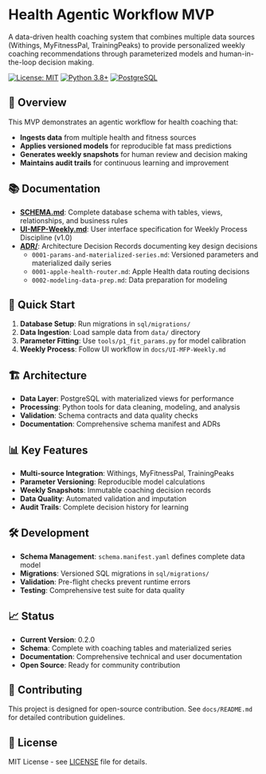 # Health Agentic Workflow MVP

A data-driven health coaching system that combines multiple data sources (Withings, MyFitnessPal, TrainingPeaks) to provide personalized weekly coaching recommendations through parameterized models and human-in-the-loop decision making.

[![License: MIT](https://img.shields.io/badge/License-MIT-yellow.svg)](https://opensource.org/licenses/MIT)
[![Python 3.8+](https://img.shields.io/badge/python-3.8+-blue.svg)](https://www.python.org/downloads/)
[![PostgreSQL](https://img.shields.io/badge/PostgreSQL-13+-blue.svg)](https://www.postgresql.org/)

## 🎯 Overview

This MVP demonstrates an agentic workflow for health coaching that:
- **Ingests data** from multiple health and fitness sources
- **Applies versioned models** for reproducible fat mass predictions  
- **Generates weekly snapshots** for human review and decision making
- **Maintains audit trails** for continuous learning and improvement

## 📚 Documentation

- **[SCHEMA.md](docs/SCHEMA.md)**: Complete database schema with tables, views, relationships, and business rules
- **[UI-MFP-Weekly.md](docs/UI-MFP-Weekly.md)**: User interface specification for Weekly Process Discipline (v1.0)
- **[ADR/](docs/adr/)**: Architecture Decision Records documenting key design decisions
  - `0001-params-and-materialized-series.md`: Versioned parameters and materialized daily series
  - `0001-apple-health-router.md`: Apple Health data routing decisions
  - `0002-modeling-data-prep.md`: Data preparation for modeling

## 🚀 Quick Start

1. **Database Setup**: Run migrations in `sql/migrations/`
2. **Data Ingestion**: Load sample data from `data/` directory  
3. **Parameter Fitting**: Use `tools/p1_fit_params.py` for model calibration
4. **Weekly Process**: Follow UI workflow in `docs/UI-MFP-Weekly.md`

## 🏗️ Architecture

- **Data Layer**: PostgreSQL with materialized views for performance
- **Processing**: Python tools for data cleaning, modeling, and analysis
- **Validation**: Schema contracts and data quality checks
- **Documentation**: Comprehensive schema manifest and ADRs

## 📊 Key Features

- **Multi-source Integration**: Withings, MyFitnessPal, TrainingPeaks
- **Parameter Versioning**: Reproducible model calculations
- **Weekly Snapshots**: Immutable coaching decision records
- **Data Quality**: Automated validation and imputation
- **Audit Trails**: Complete decision history for learning

## 🛠️ Development

- **Schema Management**: `schema.manifest.yaml` defines complete data model
- **Migrations**: Versioned SQL migrations in `sql/migrations/`
- **Validation**: Pre-flight checks prevent runtime errors
- **Testing**: Comprehensive test suite for data quality

## 📈 Status

- **Current Version**: 0.2.0
- **Schema**: Complete with coaching tables and materialized series
- **Documentation**: Comprehensive technical and user documentation
- **Open Source**: Ready for community contribution

## 🤝 Contributing

This project is designed for open-source contribution. See `docs/README.md` for detailed contribution guidelines.

## 📄 License

MIT License - see [LICENSE](LICENSE) file for details.
